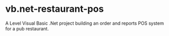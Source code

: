 # vb.net-restaurant-pos
A Level Visual Basic .Net project building an order and reports POS system for a pub restaurant.
